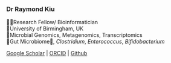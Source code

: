 ### Dr Raymond Kiu

:scientist:Research Fellow/ Bioinformatician<br/>
:round_pushpin:University of Birmingham, UK<br/>
:microscope:Microbial Genomics, Metagenomics, Transcriptomics<br/>
:microbe:Gut Microbiome🧬, <i>Clostridium</i>, <i>Enterococcus</i>, <i>Bifidobacterium</i><br/>

[Google Scholar](https://scholar.google.com/citations?user=42nSRqwAAAAJ&hl=en&authuser=1) | [ORCID](https://orcid.org/0000-0002-4483-1215) | [Github](https://github.com/raymondkiu) 
